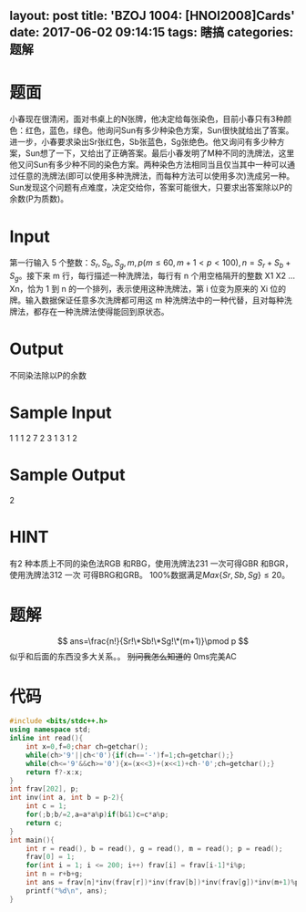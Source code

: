 layout: post
title: 'BZOJ 1004: [HNOI2008]Cards'
date: 2017-06-02 09:14:15
tags: 瞎搞
categories: 题解
---
# 题面
小春现在很清闲，面对书桌上的N张牌，他决定给每张染色，目前小春只有3种颜色：红色，蓝色，绿色。他询问Sun有多少种染色方案，Sun很快就给出了答案。进一步，小春要求染出Sr张红色，Sb张蓝色，Sg张绝色。他又询问有多少种方案，Sun想了一下，又给出了正确答案。最后小春发明了M种不同的洗牌法，这里他又问Sun有多少种不同的染色方案。两种染色方法相同当且仅当其中一种可以通过任意的洗牌法(即可以使用多种洗牌法，而每种方法可以使用多次)洗成另一种。Sun发现这个问题有点难度，决定交给你，答案可能很大，只要求出答案除以P的余数(P为质数)。

# Input
第一行输入 5 个整数：$S_r,S_b,S_g,m,p(m\leq 60,m+1\lt p\lt 100),n=S_r+S_b+S_g$。接下来 m 行，每行描述一种洗牌法，每行有 n 个用空格隔开的整数 X1 X2 ... Xn，恰为 1 到 n 的一个排列，表示使用这种洗牌法，第 i 位变为原来的 Xi 位的牌。输入数据保证任意多次洗牌都可用这 m 种洗牌法中的一种代替，且对每种洗牌法，都存在一种洗牌法使得能回到原状态。


# Output
不同染法除以P的余数

# Sample Input
1 1 1 2 7
2 3 1
3 1 2

# Sample Output
2

# HINT
有2 种本质上不同的染色法RGB 和RBG，使用洗牌法231 一次可得GBR 和BGR，使用洗牌法312 一次 可得BRG和GRB。
100%数据满足$Max\{Sr,Sb,Sg\}\leq 20$。

# 题解
$$
ans=\frac{n!}{Sr!\*Sb!\*Sg!\*(m+1)}\pmod p
$$
似乎和后面的东西没多大关系。。
~~别问我怎么知道的~~
0ms完美AC

# 代码
```cpp
#include <bits/stdc++.h>
using namespace std;
inline int read(){
	int x=0,f=0;char ch=getchar();
	while(ch>'9'||ch<'0'){if(ch=='-')f=1;ch=getchar();}
	while(ch<='9'&&ch>='0'){x=(x<<3)+(x<<1)+ch-'0';ch=getchar();}
	return f?-x:x;
}
int frav[202], p;
int inv(int a, int b = p-2){
	int c = 1;
	for(;b;b/=2,a=a*a%p)if(b&1)c=c*a%p;
	return c;
}
int main(){
	int r = read(), b = read(), g = read(), m = read(); p = read();
	frav[0] = 1;
	for(int i = 1; i <= 200; i++) frav[i] = frav[i-1]*i%p;
	int n = r+b+g;
	int ans = frav[n]*inv(frav[r])*inv(frav[b])*inv(frav[g])*inv(m+1)%p;
	printf("%d\n", ans);
}
```
